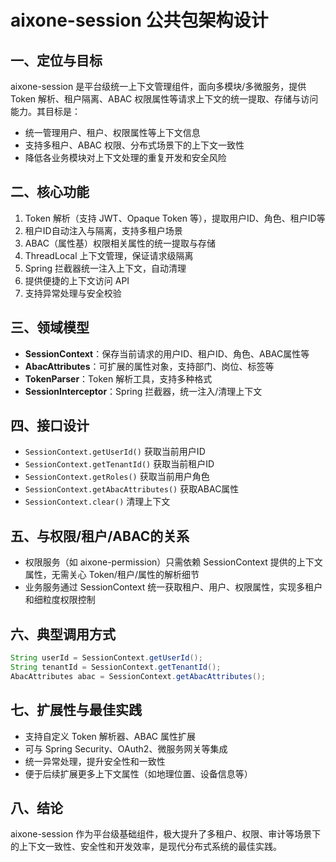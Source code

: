 # aixone-session 公共包架构设计

## 一、定位与目标

aixone-session 是平台级统一上下文管理组件，面向多模块/多微服务，提供 Token 解析、租户隔离、ABAC 权限属性等请求上下文的统一提取、存储与访问能力。其目标是：
- 统一管理用户、租户、权限属性等上下文信息
- 支持多租户、ABAC 权限、分布式场景下的上下文一致性
- 降低各业务模块对上下文处理的重复开发和安全风险

## 二、核心功能
1. Token 解析（支持 JWT、Opaque Token 等），提取用户ID、角色、租户ID等
2. 租户ID自动注入与隔离，支持多租户场景
3. ABAC（属性基）权限相关属性的统一提取与存储
4. ThreadLocal 上下文管理，保证请求级隔离
5. Spring 拦截器统一注入上下文，自动清理
6. 提供便捷的上下文访问 API
7. 支持异常处理与安全校验

## 三、领域模型
- **SessionContext**：保存当前请求的用户ID、租户ID、角色、ABAC属性等
- **AbacAttributes**：可扩展的属性对象，支持部门、岗位、标签等
- **TokenParser**：Token 解析工具，支持多种格式
- **SessionInterceptor**：Spring 拦截器，统一注入/清理上下文

## 四、接口设计
- `SessionContext.getUserId()` 获取当前用户ID
- `SessionContext.getTenantId()` 获取当前租户ID
- `SessionContext.getRoles()` 获取当前用户角色
- `SessionContext.getAbacAttributes()` 获取ABAC属性
- `SessionContext.clear()` 清理上下文

## 五、与权限/租户/ABAC的关系
- 权限服务（如 aixone-permission）只需依赖 SessionContext 提供的上下文属性，无需关心 Token/租户/属性的解析细节
- 业务服务通过 SessionContext 统一获取租户、用户、权限属性，实现多租户和细粒度权限控制

## 六、典型调用方式
```java
String userId = SessionContext.getUserId();
String tenantId = SessionContext.getTenantId();
AbacAttributes abac = SessionContext.getAbacAttributes();
```

## 七、扩展性与最佳实践
- 支持自定义 Token 解析器、ABAC 属性扩展
- 可与 Spring Security、OAuth2、微服务网关等集成
- 统一异常处理，提升安全性和一致性
- 便于后续扩展更多上下文属性（如地理位置、设备信息等）

## 八、结论

aixone-session 作为平台级基础组件，极大提升了多租户、权限、审计等场景下的上下文一致性、安全性和开发效率，是现代分布式系统的最佳实践。
